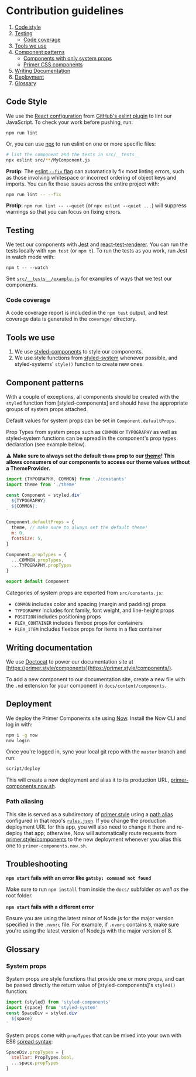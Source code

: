 # Contribution guidelines

1. [Code style](#code-style)
2. [Testing](#testing)
    * [Code coverage](#code-coverage)
3. [Tools we use](#tools-we-use)
4. [Component patterns](#component-patterns)
    * [Components with only system props](#components-with-only-system-props)
    * [Primer CSS components](#primer-css-components)
5. [Writing Documentation](#writing-documentation)
6. [Deployment](#deployment)
7. [Glossary](#glossary)

## Code Style

We use the [React configuration](https://github.com/github/eslint-plugin-github/blob/master/lib/configs/react.js) from [GitHub's eslint plugin](https://github.com/github/eslint-plugin-github) to lint our JavaScript. To check your work before pushing, run:

```
npm run lint
```

Or, you can use [npx] to run eslint on one or more specific files:


```sh
# lint the component and the tests in src/__tests__
npx eslint src/**/MyComponent.js
```

**Protip:** The [eslint `--fix` flag](https://eslint.org/docs/user-guide/command-line-interface#--fix) can automatically fix most linting errors, such as those involving whitespace or incorrect ordering of object keys and imports. You can fix those issues across the entire project with:

```sh
npm run lint -- --fix
```

**Protip:** `npm run lint -- --quiet` (or `npx eslint --quiet ...`) will suppress warnings so that you can focus on fixing errors.

## Testing

We test our components with [Jest](https://facebook.github.io/jest/) and [react-test-renderer](https://reactjs.org/docs/test-renderer.html). You can run the tests locally with `npm test` (or `npm t`). To run the tests as you work, run Jest in watch mode with:

```
npm t -- --watch
```

See [`src/__tests__/example.js`](src/__tests__/example.js) for examples of ways that we test our components.

### Code coverage

A code coverage report is included in the `npm test` output, and test coverage data is generated in the `coverage/` directory.

## Tools we use

1. We use [styled-components](https://www.styled-components.com/) to style our components.
2. We use style functions from [styled-system](https://styled-system.com/) whenever possible, and styled-systems' `style()` function to create new ones.


## Component patterns

With a couple of exceptions, all components should be created with the `styled` function from [styled-components] and should have the appropriate groups of system props attached.

Default values for system props can be set in `Component.defaultProps`.

Prop Types from system props such as `COMMON` or `TYPOGRAPHY` as well as styled-system functions can be spread in the component's prop types declaration (see example below).

 ⚠️ **Make sure to always set the default `theme` prop to our [theme](https://github.com/primer/components/blob/master/src/theme.js)! This allows consumers of our components to access our theme values without a ThemeProvider.**


```jsx
import {TYPOGRAPHY, COMMON} from './constants'
import theme from './theme'

const Component = styled.div`
  ${TYPOGRAPHY}
  ${COMMON};
`

Component.defaultProps = {
  theme, // make sure to always set the default theme!
  m: 0,
  fontSize: 5,
}

Component.propTypes = {
  ...COMMON.propTypes,
  ...TYPOGRAPHY.propTypes
}

export default Component
```

Categories of system props are exported from `src/constants.js`:

* `COMMON` includes color and spacing (margin and padding) props
* `TYPOGRAPHY` includes font family, font weight, and line-height props
* `POSITION` includes positioning props
* `FLEX_CONTAINER` includes flexbox props for containers
* `FLEX_ITEM` includes flexbox props for items in a flex container


## Writing documentation

We use [Doctocat](https://github.com/primer/doctocat) to power our documentation site at [https://primer.style/components](https://primer.style/components/).

To add a new component to our documentation site, create a new file with the `.md` extension for your component in `docs/content/components`.


## Deployment
We deploy the Primer Components site using [Now]. Install the Now CLI and log in with:

```sh
npm i -g now
now login
```

Once you're logged in, sync your local git repo with the `master` branch and run:

```sh
script/deploy
```

This will create a new deployment and alias it to its production URL, [primer-components.now.sh](https://primer-components.now.sh).

### Path aliasing
This site is served as a subdirectory of [primer.style] using a [path alias](https://zeit.co/docs/features/path-aliases) configured in that repo's [`rules.json`](https://github.com/primer/primer.style/tree/master/rules.json). If you change the production deployment URL for this app, you will also need to change it there and re-deploy that app; otherwise, Now will automatically route requests from [primer.style/components](https://primer.style/components/) to the new deployment whenever you alias this one to `primer-components.now.sh`.

## Troubleshooting

**`npm start` fails with an error like `gatsby: command not found`**

Make sure to run `npm install` from inside the `docs/` subfolder *as well as* the root folder.

**`npm start` fails with a different error**

Ensure you are using the latest minor of Node.js for the major version specified in the `.nvmrc` file. For example, if `.nvmrc` contains `8`, make sure you're using the latest version of Node.js with the major version of 8.

## Glossary

### System props
System props are style functions that provide one or more props, and can be passed directly the return value of [styled-components]'s `styled()` function:

```jsx
import {styled} from 'styled-components'
import {space} from 'styled-system'
const SpaceDiv = styled.div`
  ${space}
`
```

System props come with `propTypes` that can be mixed into your own with ES6 [spread syntax]:

```jsx
SpaceDiv.propTypes = {
  stellar: PropTypes.bool,
  ...space.propTypes
}
```

[classnames]: https://www.npmjs.com/package/classnames
[spread syntax]: https://developer.mozilla.org/en-US/docs/Web/JavaScript/Reference/Operators/Spread_syntax
[styled-system]: https://styled-system.com
[table]: https://jxnblk.com/styled-system/table
[npx]: https://www.npmjs.com/package/npx
[Now]: https://zeit.co/now
[primer.style]: https://primer.style
